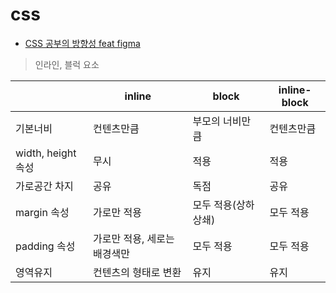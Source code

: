 # css

* [CSS 공부의 방향성 feat figma](https://velog.io/@teo/CSS-%EA%B3%B5%EB%B6%80-%EC%96%B4%EB%96%BB%EA%B2%8C-%ED%95%B4%EC%95%BC-%ED%95%98%EB%82%98%EC%9A%94-%EC%9D%B4%EB%A1%A0%ED%8E%B8-feat.-figma)

> 인라인, 블럭 요소

||inline|block|inline-block|
|---|---|---|---|
|기본너비|컨텐츠만큼|부모의 너비만큼|컨텐츠만큼|
|width, height 속성|무시|적용|적용|
|가로공간 차지|공유|독점|공유|
|margin 속성|가로만 적용|모두 적용(상하 상쇄)|모두 적용|
|padding 속성|가로만 적용, 세로는 배경색만|모두 적용|모두 적용|
|영역유지|컨텐츠의 형태로 변환|유지|유지|
